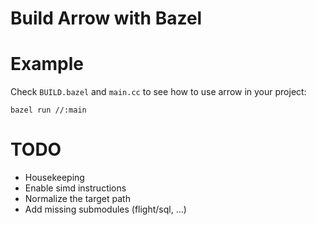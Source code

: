 # Build Arrow with Bazel


# Example

Check `BUILD.bazel` and `main.cc` to see how to use arrow in your project:

```shell
bazel run //:main
```

# TODO

- Housekeeping
- Enable simd instructions
- Normalize the target path
- Add missing submodules (flight/sql, ...)
